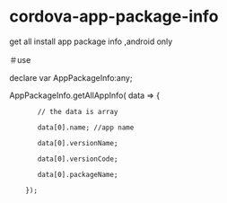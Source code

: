 # cordova-app-package-info
get all install app package info ,android only


＃use

declare var AppPackageInfo:any;

 AppPackageInfo.getAllAppInfo(
      data => {
      
           // the data is array
           
           data[0].name; //app name
           
           data[0].versionName;
           
           data[0].versionCode;
           
           data[0].packageName;
           
        });
